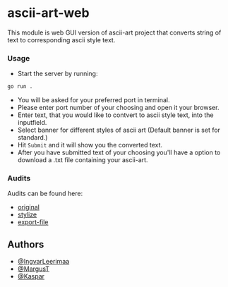 # ascii-art-web

This module is web GUI version of ascii-art project that converts string of text to corresponding ascii style text.

### Usage

* Start the server by running:
```bash
go run .
```
* You will be asked for your preferred port in terminal.
* Please enter port number of your choosing and open it your browser.
* Enter text, that you would like to contvert to ascii style text, into the inputfield. 
* Select banner for different styles of ascii art (Default banner is set for standard.)
* Hit `Submit` and it will show you the converted text.
* After you have submitted text of your choosing you'll have a option to download a .txt file containing your ascii-art.

### Audits
Audits can be found here:
- [original](https://github.com/01-edu/public/tree/master/subjects/ascii-art-web)
- [stylize](https://github.com/01-edu/public/tree/master/subjects/ascii-art-web/stylize)
- [export-file](https://github.com/01-edu/public/tree/master/subjects/ascii-art-web/export-file)

## Authors
- [@IngvarLeerimaa](https://01.kood.tech/git/IngvarLeerimaa)
- [@MargusT](https://01.kood.tech/git/MargusT)
- [@Kaspar](https://01.kood.tech/git/Kaspar)

